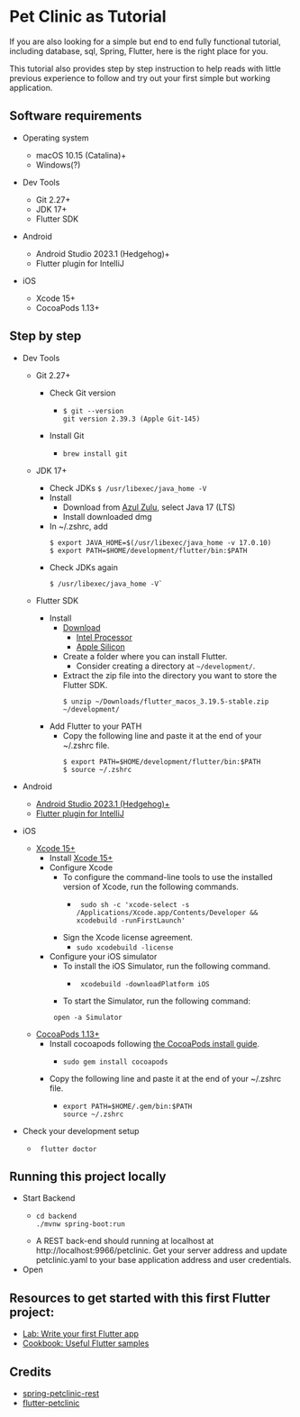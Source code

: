# Pet Clinic as Tutorial

If you are also looking for a simple but end to end fully functional tutorial, including database, sql, Spring, Flutter, here is the right place for you. 

This tutorial also provides step by step instruction to help reads with little previous experience to follow and try out your first simple but working application. 

## Software requirements

- Operating system
  - macOS 10.15 (Catalina)+
  - Windows(?)

- Dev Tools 
  - Git 2.27+
  - JDK 17+
  - Flutter SDK
  
- Android
  - Android Studio 2023.1 (Hedgehog)+
  - Flutter plugin for IntelliJ

- iOS
  - Xcode 15+
  - CocoaPods 1.13+

## Step by step

- Dev Tools
  - Git 2.27+
    - Check Git version
      - ```
        $ git --version
        git version 2.39.3 (Apple Git-145)
        ```
    - Install Git
      - ```
        brew install git
        ```
  - JDK 17+
    - Check JDKs
      `$ /usr/libexec/java_home -V`
    - Install
      - Download from [Azul Zulu](https://www.azul.com/downloads/?package=jdk#zulu), select Java 17 (LTS)
      - Install downloaded dmg
    - In ~/.zshrc, add
      ```
      $ export JAVA_HOME=$(/usr/libexec/java_home -v 17.0.10)
      $ export PATH=$HOME/development/flutter/bin:$PATH
      ```
    - Check JDKs again
      ```
      $ /usr/libexec/java_home -V`
      ```

  - Flutter SDK
    - Install
      - [Download](https://docs.flutter.dev/get-started/install/macos/mobile-ios?tab=download)
        - [Intel Processor](https://storage.googleapis.com/flutter_infra_release/releases/stable/macos/flutter_macos_3.19.5-stable.zip)
        - [Apple Silicon](https://storage.googleapis.com/flutter_infra_release/releases/stable/macos/flutter_macos_arm64_3.19.5-stable.zip)
      - Create a folder where you can install Flutter.
        - Consider creating a directory at `~/development/`.
      - Extract the zip file into the directory you want to store the Flutter SDK.
        ```
        $ unzip ~/Downloads/flutter_macos_3.19.5-stable.zip ~/development/
        ```
    - Add Flutter to your PATH
      - Copy the following line and paste it at the end of your ~/.zshrc file. 
        ```
        $ export PATH=$HOME/development/flutter/bin:$PATH
        $ source ~/.zshrc
        ```


- Android
  - [Android Studio 2023.1 (Hedgehog)+](https://developer.android.com/studio/install)
  - [Flutter plugin for IntelliJ](https://plugins.jetbrains.com/plugin/9212-flutter)

- iOS
  - [Xcode 15+](https://developer.apple.com/xcode/)
    - Install [Xcode 15+](https://developer.apple.com/xcode/)
    - Configure Xcode
      - To configure the command-line tools to use the installed version of Xcode, run the following commands.
        - ```
           sudo sh -c 'xcode-select -s /Applications/Xcode.app/Contents/Developer && xcodebuild -runFirstLaunch'
          ```
      - Sign the Xcode license agreement.
        -  ```sudo xcodebuild -license```
    - Configure your iOS simulator
      - To install the iOS Simulator, run the following command.
        - ```
           xcodebuild -downloadPlatform iOS
          ```
      - To start the Simulator, run the following command:
      ```
       open -a Simulator
      ```
  - [CocoaPods 1.13+](https://guides.cocoapods.org/using/getting-started.html#installation)
    - Install cocoapods following [the CocoaPods install guide](https://guides.cocoapods.org/using/getting-started.html#installation).
      - ```
        sudo gem install cocoapods
        ```
    - Copy the following line and paste it at the end of your ~/.zshrc file.
      - ```
        export PATH=$HOME/.gem/bin:$PATH
        source ~/.zshrc
        ```

- Check your development setup
  - ```
     flutter doctor

    ```
## Running this project locally

- Start Backend
  - ```
    cd backend
    ./mvnw spring-boot:run
    ```
  - A REST back-end should running at localhost at http://localhost:9966/petclinic.
    Get your server address and update petclinic.yaml to your base application address and user credentials.
- Open 

## Resources to get started with this first Flutter project:
- [Lab: Write your first Flutter app](https://flutter.dev/docs/get-started/codelab)
- [Cookbook: Useful Flutter samples](https://flutter.dev/docs/cookbook)

## Credits
- [spring-petclinic-rest](https://github.com/spring-petclinic/spring-petclinic-rest)
- [flutter-petclinic](https://github.com/lepidopterists/flutter-petclinic)